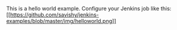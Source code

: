This is a hello world example. Configure your Jenkins job like this:
[[https://github.com/savishy/jenkins-examples/blob/master/img/helloworld.png]]
